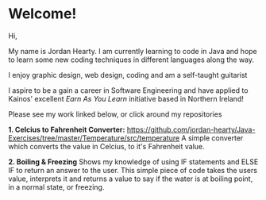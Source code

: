 # Welcome!

Hi,

My name is Jordan Hearty.  I am currently learning to code in Java and hope to learn some new coding techniques in different languages along the way.

I enjoy graphic design, web design, coding and am a self-taught guitarist

I aspire to be a gain a career in Software Engineering and have applied to Kainos' excellent <i>Earn As You Learn</i> initiative based in Northern Ireland! 

Please see my work linked below, or click around my repositories

<b>1. Celcius to Fahrenheit Converter:</b>
https://github.com/jordan-hearty/Java-Exercises/tree/master/Temperature/src/temperature
A simple converter which converts the value in Celcius, to it's Fahrenheit value.

<b>2. Boiling & Freezing</b>
Shows my knowledge of using IF statements and ELSE IF to return an answer to the user. This simple piece of code takes the users value, interprets it and returns a value to say if the water is at boiling point, in a normal state, or freezing.

